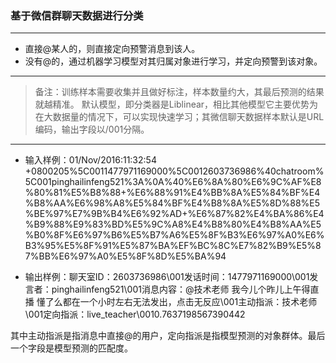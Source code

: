 ### 基于微信群聊天数据进行分类

***
* 直接@某人的，则直接定向预警消息到该人。
* 没有@的，通过机器学习模型对其归属对象进行学习，并定向预警到该对象。
***

> 备注：训练样本需要收集并且做好标注，样本数量约大，其最后预测的结果就越精准。 默认模型，即分类器是Liblinear，相比其他模型它主要优势为在大数据量的情况下，可以实现快速学习；其微信聊天数据样本默认是URL编码，输出字段以/001分隔。

***

* 输入样例：01/Nov/2016:11:32:54 +0800205%5C0011477971169000%5C0012603736986%40chatroom%5C001pinghailinfeng521%3A%0A%40%E6%8A%80%E6%9C%AF%E8%80%81%E5%B8%88+%E6%88%91%E4%BB%8A%E5%84%BF%E4%B8%AA%E6%98%A8%E5%84%BF%E4%B8%8A%E5%8D%88%E5%BE%97%E7%9B%B4%E6%92%AD+%E6%87%82%E4%BA%86%E4%B9%88%E9%83%BD%E5%9C%A8%E4%B8%80%E4%B8%AA%E5%B0%8F%E6%97%B6%E5%B7%A6%E5%8F%B3%E6%97%A0%E6%B3%95%E5%8F%91%E5%87%BA%EF%BC%8C%E7%82%B9%E5%87%BB%E6%97%A0%E5%8F%8D%E5%BA%94

* 输出样例：聊天室ID：2603736986\001发话时间：1477971169000\001发言者：pinghailinfeng521\001消息内容：@技术老师 我今儿个昨儿上午得直播 懂了么都在一个小时左右无法发出，点击无反应\001主动指派：技术老师\001定向指派：live_teacher\0010.7637198567390442

其中主动指派是指消息中直接@的用户，定向指派是指模型预测的对象群体。最后一个字段是模型预测的匹配度。
